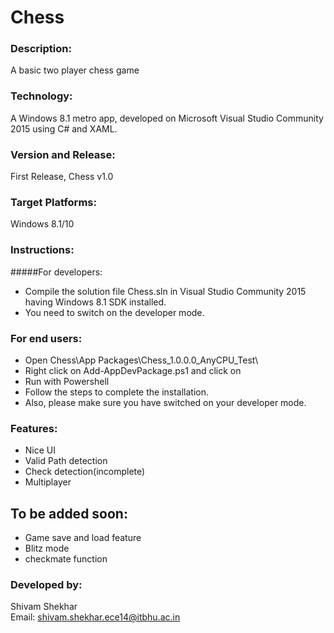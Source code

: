 # Chess 

### Description:
A basic two player chess game

### Technology:
A Windows 8.1 metro app, developed on Microsoft Visual Studio Community 2015 using C# and XAML.

### Version and Release:
First Release, Chess v1.0

### Target Platforms:
Windows 8.1/10

### Instructions:  
#####For developers: 
* Compile the solution file Chess.sln in Visual Studio Community 2015 having Windows 8.1 SDK installed. 
* You need to switch on the developer mode. 

### For end users: 
* Open Chess\App Packages\Chess_1.0.0.0_AnyCPU_Test\ 
* Right click on Add-AppDevPackage.ps1 and click on 
* Run with Powershell 
* Follow the steps to complete the installation.   
* Also, please make sure you have switched on your developer mode. 

### Features:
* Nice UI 
* Valid Path detection
* Check detection(incomplete)
* Multiplayer
## To be added soon:
* Game save and load feature
* Blitz mode
* checkmate function

### Developed by: 
Shivam Shekhar  
Email: shivam.shekhar.ece14@itbhu.ac.in   
 

